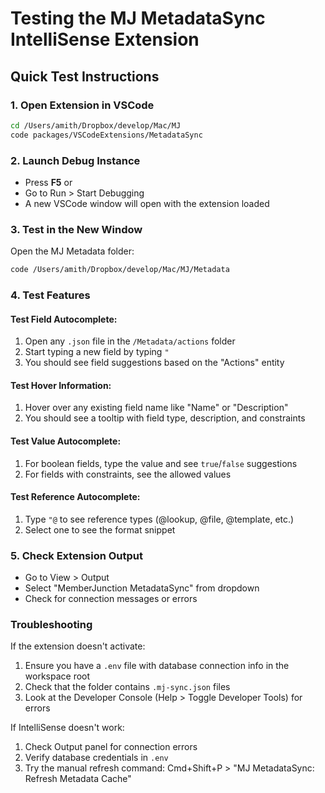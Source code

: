 # Testing the MJ MetadataSync IntelliSense Extension

## Quick Test Instructions

### 1. Open Extension in VSCode
```bash
cd /Users/amith/Dropbox/develop/Mac/MJ
code packages/VSCodeExtensions/MetadataSync
```

### 2. Launch Debug Instance
- Press **F5** or
- Go to Run > Start Debugging
- A new VSCode window will open with the extension loaded

### 3. Test in the New Window
Open the MJ Metadata folder:
```bash
code /Users/amith/Dropbox/develop/Mac/MJ/Metadata
```

### 4. Test Features

#### Test Field Autocomplete:
1. Open any `.json` file in the `/Metadata/actions` folder
2. Start typing a new field by typing `"`
3. You should see field suggestions based on the "Actions" entity

#### Test Hover Information:
1. Hover over any existing field name like "Name" or "Description"
2. You should see a tooltip with field type, description, and constraints

#### Test Value Autocomplete:
1. For boolean fields, type the value and see `true`/`false` suggestions
2. For fields with constraints, see the allowed values

#### Test Reference Autocomplete:
1. Type `"@` to see reference types (@lookup, @file, @template, etc.)
2. Select one to see the format snippet

### 5. Check Extension Output
- Go to View > Output
- Select "MemberJunction MetadataSync" from dropdown
- Check for connection messages or errors

### Troubleshooting

If the extension doesn't activate:
1. Ensure you have a `.env` file with database connection info in the workspace root
2. Check that the folder contains `.mj-sync.json` files
3. Look at the Developer Console (Help > Toggle Developer Tools) for errors

If IntelliSense doesn't work:
1. Check Output panel for connection errors
2. Verify database credentials in `.env`
3. Try the manual refresh command: Cmd+Shift+P > "MJ MetadataSync: Refresh Metadata Cache"